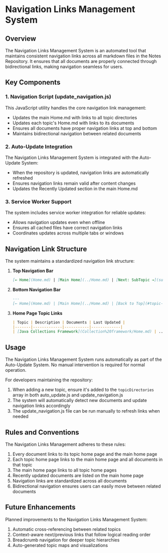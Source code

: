 # Navigation Links Management System

## Overview

The Navigation Links Management System is an automated tool that maintains consistent navigation links across all markdown files in the Notes Repository. It ensures that all documents are properly connected through bidirectional links, making navigation seamless for users.

## Key Components

### 1. Navigation Script (update_navigation.js)

This JavaScript utility handles the core navigation link management:

- Updates the main Home.md with links to all topic directories
- Updates each topic's Home.md with links to its documents
- Ensures all documents have proper navigation links at top and bottom
- Maintains bidirectional navigation between related documents

### 2. Auto-Update Integration

The Navigation Links Management System is integrated with the Auto-Update System:

- When the repository is updated, navigation links are automatically refreshed
- Ensures navigation links remain valid after content changes
- Updates the Recently Updated section in the main Home.md

### 3. Service Worker Support

The system includes service worker integration for reliable updates:

- Allows navigation updates even when offline
- Ensures all cached files have correct navigation links
- Coordinates updates across multiple tabs or windows

## Navigation Link Structure

The system maintains a standardized navigation link structure:

1. **Top Navigation Bar**
   ```markdown
   [← Home](Home.md) | [Main Home](../Home.md) | [Next: SubTopic →](subtopic.md)
   ```

2. **Bottom Navigation Bar**
   ```markdown
   ---
   [← Home](Home.md) | [Main Home](../Home.md) | [Back to Top](#topic-name) | [Next: SubTopic →](subtopic.md)
   ```

3. **Home Page Topic Links**
   ```markdown
   | Topic | Description | Documents | Last Updated |
   |-------|-------------|-----------|-------------|
   | [Java Collections Framework](Collection%20framework/Home.md) | ... | ... | ... |
   ```

## Usage

The Navigation Links Management System runs automatically as part of the Auto-Update System. No manual intervention is required for normal operation.

For developers maintaining the repository:

1. When adding a new topic, ensure it's added to the `topicDirectories` array in both auto_update.js and update_navigation.js
2. The system will automatically detect new documents and update navigation links accordingly
3. The update_navigation.js file can be run manually to refresh links when needed

## Rules and Conventions

The Navigation Links Management adheres to these rules:

1. Every document links to its topic home page and the main home page
2. Each topic home page links to the main home page and all documents in that topic
3. The main home page links to all topic home pages
4. Recently updated documents are listed on the main home page
5. Navigation links are standardized across all documents
6. Bidirectional navigation ensures users can easily move between related documents

## Future Enhancements

Planned improvements to the Navigation Links Management System:

1. Automatic cross-referencing between related topics
2. Context-aware next/previous links that follow logical reading order
3. Breadcrumb navigation for deeper topic hierarchies
4. Auto-generated topic maps and visualizations 